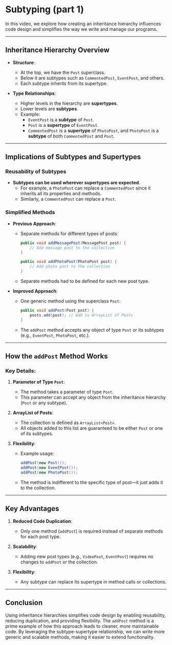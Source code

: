 # Subtyping (part 1)

In this video, we explore how creating an inheritance hierarchy influences code design and simplifies the way we write and manage our programs. 

---

## Inheritance Hierarchy Overview

- **Structure**:
  - At the top, we have the `Post` superclass.
  - Below it are subtypes such as `CommentedPost`, `EventPost`, and others.
  - Each subtype inherits from its supertype.

- **Type Relationships**:
  - Higher levels in the hierarchy are **supertypes**.
  - Lower levels are **subtypes**.
  - Example:
    - `EventPost` is a **subtype** of `Post`.
    - `Post` is a **supertype** of `EventPost`.
    - `CommentedPost` is a **supertype** of `PhotoPost`, and `PhotoPost` is a **subtype** of both `CommentedPost` and `Post`.

---

## Implications of Subtypes and Supertypes

### Reusability of Subtypes
- **Subtypes can be used wherever supertypes are expected**.
  - For example, a `PhotoPost` can replace a `CommentedPost` since it inherits all its properties and methods.
  - Similarly, a `CommentedPost` can replace a `Post`.

### Simplified Methods
- **Previous Approach**:
  - Separate methods for different types of posts:
    ```java
    public void addMessagePost(MessagePost post) {
        // Add message post to the collection
    }
    
    public void addPhotoPost(PhotoPost post) {
        // Add photo post to the collection
    }
    ```

  - Separate methods had to be defined for each new post type.

- **Improved Approach**:
  - One generic method using the superclass `Post`:
    ```java
    public void addPost(Post post) {
        posts.add(post); // Add to ArrayList of Posts
    }
    ```
  - The `addPost` method accepts any object of type `Post` or its subtypes (e.g., `EventPost`, `PhotoPost`, etc.).

---

## How the `addPost` Method Works

### Key Details:
1. **Parameter of Type `Post`**:
   - The method takes a parameter of type `Post`.
   - This parameter can accept any object from the inheritance hierarchy (`Post` or any subtype).

2. **ArrayList of Posts**:
   - The collection is defined as `ArrayList<Post>`.
   - All objects added to this list are guaranteed to be either `Post` or one of its subtypes.

3. **Flexibility**:
   - Example usage:
     ```java
     addPost(new Post());
     addPost(new EventPost());
     addPost(new PhotoPost());
     ```
   - The method is indifferent to the specific type of post—it just adds it to the collection.

---

## Key Advantages

1. **Reduced Code Duplication**:
   - Only one method (`addPost`) is required instead of separate methods for each post type.

2. **Scalability**:
   - Adding new post types (e.g., `VideoPost`, `EventPost`) requires no changes to `addPost` or the collection.

3. **Flexibility**:
   - Any subtype can replace its supertype in method calls or collections.

---

## Conclusion

Using inheritance hierarchies simplifies code design by enabling reusability, reducing duplication, and providing flexibility. The `addPost` method is a prime example of how this approach leads to cleaner, more maintainable code. By leveraging the subtype-supertype relationship, we can write more generic and scalable methods, making it easier to extend functionality.
